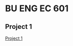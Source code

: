# BU ENG EC 601

## Project 1
[Project 1](https://drive.google.com/drive/folders/1birfxzuveTla_cMMNFsqe8ww7SRcTWD0?usp=drive_link)
